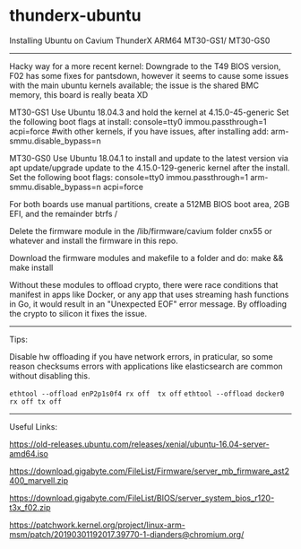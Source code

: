 # thunderx-ubuntu
Installing Ubuntu on Cavium ThunderX ARM64 MT30-GS1/ MT30-GS0

----------

Hacky way for a more recent kernel:
Downgrade to the T49 BIOS version, F02 has some fixes for pantsdown, however it seems to cause some issues with the main ubuntu kernels available; the issue is the shared BMC memory, this board is really beata XD

MT30-GS1
Use Ubuntu 18.04.3 and hold the kernel at 4.15.0-45-generic
Set the following boot flags at install: console=tty0 immou.passthrough=1 acpi=force 
#with other kernels, if you have issues, after installing add: arm-smmu.disable_bypass=n

MT30-GS0
Use Ubuntu 18.04.1 to install and update to the latest version via apt update/upgrade update to the 4.15.0-129-generic kernel after the install. 
Set the following boot flags: console=tty0 immou.passthrough=1 arm-smmu.disable_bypass=n acpi=force

For both boards use manual partitions, create a 512MB BIOS boot area, 2GB EFI, and the remainder btrfs /

Delete the firmware module in the /lib/firmware/cavium folder cnx55 or whatever and install the firmware in this repo.

Download the firmware modules and makefile to a folder and do:
make && make install

Without these modules to offload crypto, there were race conditions that manifest in apps like Docker, or any app that uses streaming hash functions in Go, it would result in an "Unexpected EOF" error message. By offloading the crypto to silicon it fixes the issue. 

----------
Tips:

Disable hw offloading if you have network errors, in praticular, so some reason checksums errors with applications like elasticsearch are common without disabling this. 

`ethtool --offload enP2p1s0f4 rx off  tx off`
`ethtool --offload docker0 rx off tx off`

----------
Useful Links:

https://old-releases.ubuntu.com/releases/xenial/ubuntu-16.04-server-amd64.iso

https://download.gigabyte.com/FileList/Firmware/server_mb_firmware_ast2400_marvell.zip

https://download.gigabyte.com/FileList/BIOS/server_system_bios_r120-t3x_f02.zip

https://patchwork.kernel.org/project/linux-arm-msm/patch/20190301192017.39770-1-dianders@chromium.org/
